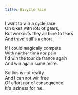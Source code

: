 ```yaml
---
title: Bicycle Race
---
```


I want to win a cycle race  
On bikes with lots of gears,  
But workouts they all bore to tears  
And travel still's a chore.

If I could magically compete  
With neither time nor pain  
I'd win the tour de france again  
And win again some more.

So this is not reality  
And I can not win free  
Of effort nor of consequence.  
It's laziness for me.
